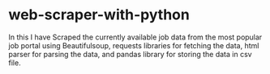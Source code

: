 # web-scraper-with-python
In this I have Scraped the currently available job data from the most popular job portal using Beautifulsoup, requests libraries for fetching the data, html parser for parsing the data, and pandas library for storing the data in csv file.
